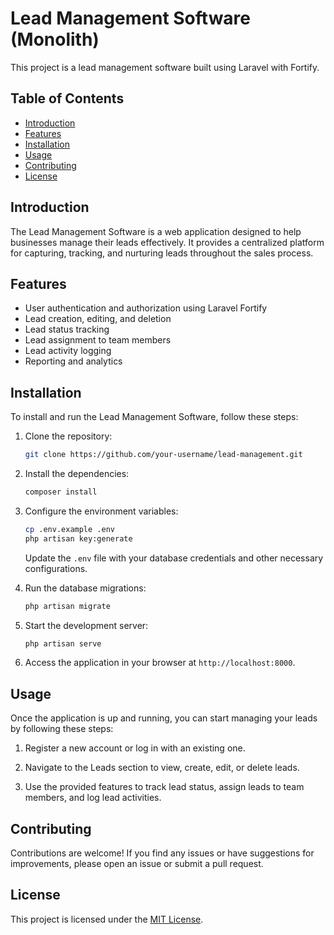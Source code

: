# Lead Management Software (Monolith)

This project is a lead management software built using Laravel with Fortify.

## Table of Contents

- [Introduction](#introduction)
- [Features](#features)
- [Installation](#installation)
- [Usage](#usage)
- [Contributing](#contributing)
- [License](#license)

## Introduction

The Lead Management Software is a web application designed to help businesses manage their leads effectively. It provides a centralized platform for capturing, tracking, and nurturing leads throughout the sales process.

## Features

- User authentication and authorization using Laravel Fortify
- Lead creation, editing, and deletion
- Lead status tracking
- Lead assignment to team members
- Lead activity logging
- Reporting and analytics

## Installation

To install and run the Lead Management Software, follow these steps:

1. Clone the repository:

    ```bash
    git clone https://github.com/your-username/lead-management.git
    ```

2. Install the dependencies:

    ```bash
    composer install
    ```

3. Configure the environment variables:

    ```bash
    cp .env.example .env
    php artisan key:generate
    ```

    Update the `.env` file with your database credentials and other necessary configurations.

4. Run the database migrations:

    ```bash
    php artisan migrate
    ```

5. Start the development server:

    ```bash
    php artisan serve
    ```

6. Access the application in your browser at `http://localhost:8000`.

## Usage

Once the application is up and running, you can start managing your leads by following these steps:

1. Register a new account or log in with an existing one.

2. Navigate to the Leads section to view, create, edit, or delete leads.

3. Use the provided features to track lead status, assign leads to team members, and log lead activities.

## Contributing

Contributions are welcome! If you find any issues or have suggestions for improvements, please open an issue or submit a pull request.

## License

This project is licensed under the [MIT License](LICENSE).

